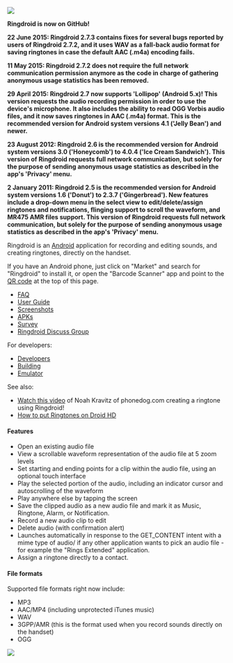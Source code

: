 ![](https://github.com/google/ringdroid/wiki/images/header.png)

**Ringdroid is now on GitHub!**

**22 June 2015: Ringdroid 2.7.3 contains fixes for several bugs reported by users of Ringdroid 2.7.2, and it uses WAV as a fall-back audio format for saving ringtones in case the default AAC (.m4a) encoding fails.**

**11 May 2015: Ringdroid 2.7.2 does not require the full network communication permission anymore as the code in charge of gathering anonymous usage statistics has been removed.**

**29 April 2015: Ringdroid 2.7 now supports 'Lollipop' (Android 5.x)! This version requests the audio recording permission in order to use the device's microphone. It also includes the ability to read OGG Vorbis audio files, and it now saves ringtones in AAC (.m4a) format. This is the recommended version for Android system versions 4.1 ('Jelly Bean') and newer.**

**23 August 2012: Ringdroid 2.6 is the recommended version for Android system versions 3.0 ('Honeycomb') to 4.0.4 ('Ice Cream Sandwich'). This version of Ringdroid requests full network communication, but solely for the purpose of sending anonymous usage statistics as described in the app's 'Privacy' menu.**

**2 January 2011: Ringdroid 2.5 is the recommended version for Android system versions 1.6 ('Donut') to 2.3.7 ('Gingerbread'). New features include a drop-down menu in the select view to edit/delete/assign ringtones and notifications, flinging support to scroll the waveform, and MR475 AMR files support. This version of Ringdroid requests full network communication, but solely for the purpose of sending anonymous usage statistics as described in the app's 'Privacy' menu.**

Ringdroid is an [Android](https://developers.google.com/android) application for recording and editing sounds, and creating ringtones, directly on the handset.

If you have an Android phone, just click on "Market" and search for "Ringdroid" to install it, or open the "Barcode Scanner" app and point to the [QR code](http://phandroid.com/2009/07/29/qr-code-faq-and-fun/) at the top of this page.

  * [FAQ](https://github.com/google/ringdroid/wiki/FAQ)
  * [User Guide](https://github.com/google/ringdroid/wiki/Using-Ringdroid)
  * [Screenshots](https://github.com/google/ringdroid/wiki/Screenshots)
  * [APKs](https://github.com/google/ringdroid/wiki/APKs)
  * [Survey](http://spreadsheets.google.com/viewform?key=pjClfOcMDHuckMdw44cfgNA)
  * [Ringdroid Discuss Group](http://groups.google.com/group/ringdroid-discuss)

For developers:

  * [Developers](https://github.com/google/ringdroid/wiki/Developers)
  * [Building](https://github.com/google/ringdroid/wiki/Building)
  * [Emulator](https://github.com/google/ringdroid/wiki/Emulator)

See also:

  * [Watch this video](http://www.phonedog.com/cell-phone-videos/t-mobile-g1-review-phone-and-ringtones.aspx) of Noah Kravitz of phonedog.com creating a ringtone using Ringdroid!
  * [How to put Ringtones on Droid HD](http://www.youtube.com/watch?v=AnAZ829lDVo)

#### Features

* Open an existing audio file
* View a scrollable waveform representation of the audio file at 5 zoom levels
* Set starting and ending points for a clip within the audio file, using an optional touch interface
* Play the selected portion of the audio, including an indicator cursor and autoscrolling of the waveform
* Play anywhere else by tapping the screen
* Save the clipped audio as a new audio file and mark it as Music, Ringtone, Alarm, or Notification.
* Record a new audio clip to edit
* Delete audio (with confirmation alert)
* Launches automatically in response to the GET_CONTENT intent with a mime type of audio/ if any other application wants to pick an audio file - for example the "Rings Extended" application.
* Assign a ringtone directly to a contact.

#### File formats
Supported file formats right now include:

* MP3
* AAC/MP4 (including unprotected iTunes music)
* WAV
* 3GPP/AMR (this is the format used when you record sounds directly on the handset)
* OGG

![](https://github.com/google/ringdroid/wiki/images/ringdroid_screenshot_2_small.png)
